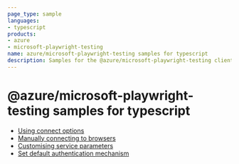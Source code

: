 ```yaml
---
page_type: sample
languages:
- typescript
products:
- azure
- microsoft-playwright-testing
name: azure/microsoft-playwright-testing samples for typescript
description: Samples for the @azure/microsoft-playwright-testing client library
---
```


# @azure/microsoft-playwright-testing samples for typescript

- [Using connect options](./using-connect-options//README.md)
- [Manually connecting to browsers](./manually-connecting-to-browsers/README.md)
- [Customising service parameters](./customising-service-parameters/README.md)
- [Set default authentication mechanism](./set-default-authentication-mechanism/README.md)
